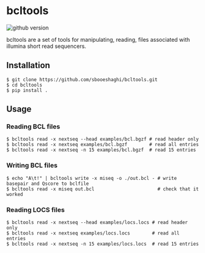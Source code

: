 # bcltools
![github version](https://img.shields.io/badge/Version-0.0.1-informational)

bcltools are a set of tools for manipulating, reading, files associated with illumina short read sequencers.

## Installation
```
$ git clone https://github.com/sbooeshaghi/bcltools.git
$ cd bcltools
$ pip install .
```

## Usage
### Reading BCL files
```
$ bcltools read -x nextseq --head examples/bcl.bgzf # read header only
$ bcltools read -x nextseq examples/bcl.bgzf        # read all entries
$ bcltools read -x nextseq -n 15 examples/bcl.bgzf  # read 15 entries
```

### Writing BCL files
```
$ echo "A\t!" | bcltools write -x miseq -o ./out.bcl - # write basepair and Qscore to bclfile
$ bcltools read -x miseq out.bcl                       # check that it worked
```

### Reading LOCS files
```
$ bcltools read -x nextseq --head examples/locs.locs # read header only
$ bcltools read -x nextseq examples/locs.locs        # read all entries
$ bcltools read -x nextseq -n 15 examples/locs.locs  # read 15 entries
```
